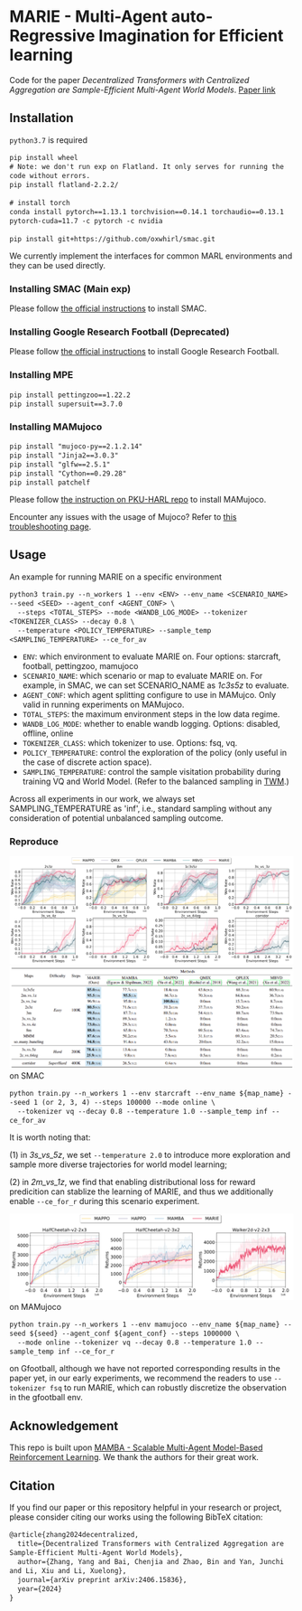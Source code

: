 # MARIE - Multi-Agent auto-Regressive Imagination for Efficient learning

Code for the paper *Decentralized Transformers with Centralized Aggregation are Sample-Efficient Multi-Agent World Models*. [Paper link](https://arxiv.org/abs/2406.15836)

## Installation

`python3.7` is required

```
pip install wheel
# Note: we don't run exp on Flatland. It only serves for running the code without errors.
pip install flatland-2.2.2/

# install torch
conda install pytorch==1.13.1 torchvision==0.14.1 torchaudio==0.13.1 pytorch-cuda=11.7 -c pytorch -c nvidia

pip install git+https://github.com/oxwhirl/smac.git

```

We currently implement the interfaces for common MARL environments and they can be used directly.

### Installing SMAC (Main exp)

Please follow [the official instructions](https://github.com/oxwhirl/smac) to install SMAC.

### Installing Google Research Football (Deprecated)

Please follow [the official instructions](https://github.com/google-research/football) to install Google Research Football.

### Installing MPE

```
pip install pettingzoo==1.22.2
pip install supersuit==3.7.0
```

### Installing MAMujoco

```
pip install "mujoco-py==2.1.2.14"
pip install "Jinja2==3.0.3"
pip install "glfw==2.5.1"
pip install "Cython==0.29.28"
pip install patchelf
```

Please follow [the instruction on PKU-HARL repo](https://github.com/PKU-MARL/HARL/tree/main) to install MAMujoco.

Encounter any issues with the usage of Mujoco? Refer to [this troubleshooting page](https://pytorch.org/rl/stable/reference/generated/knowledge_base/MUJOCO_INSTALLATION.html).

## Usage

An example for running MARIE on a specific environment

```
python3 train.py --n_workers 1 --env <ENV> --env_name <SCENARIO_NAME> --seed <SEED> --agent_conf <AGENT_CONF> \
  --steps <TOTAL_STEPS> --mode <WANDB_LOG_MODE> --tokenizer <TOKENIZER_CLASS> --decay 0.8 \
  --temperature <POLICY_TEMPERATURE> --sample_temp <SAMPLING_TEMPERATURE> --ce_for_av 
```

- ```ENV```: which environment to evaluate MARIE on. Four options: starcraft, football, pettingzoo, mamujoco
- ```SCENARIO_NAME```: which scenario or map to evaluate MARIE on. For example, in SMAC, we can set SCENARIO_NAME as *1c3s5z* to evaluate.
- ```AGENT_CONF```: which agent splitting configure to use in MAMujco. Only valid in running experiments on MAMujoco.
- ```TOTAL_STEPS```: the maximum environment steps in the low data regime.
- ```WANDB_LOG_MODE```: whether to enable wandb logging. Options: disabled, offline, online
- ```TOKENIZER_CLASS```: which tokenizer to use. Options: fsq, vq.
- ```POLICY_TEMPERATURE```: control the exploration of the policy (only useful in the case of discrete action space).
- ```SAMPLING_TEMPERATURE```: control the sample visitation probability during training VQ and World Model. (Refer to the balanced sampling in [TWM](https://github.com/jrobine/twm).)

Across all experiments in our work, we always set SAMPLING_TEMPERATURE as 'inf', i.e., standard sampling without any consideration of potential unbalanced sampling outcome.

### Reproduce
![1](figures/marie_1.png)
![1](figures/marie_2.png)
on SMAC
```
python train.py --n_workers 1 --env starcraft --env_name ${map_name} --seed 1 (or 2, 3, 4) --steps 100000 --mode online \
  --tokenizer vq --decay 0.8 --temperature 1.0 --sample_temp inf --ce_for_av
```
It is worth noting that:

(1) in *3s_vs_5z*, we set ```--temperature 2.0``` to introduce more exploration and sample more diverse trajectories for world model learning;

(2) in *2m_vs_1z*, we find that enabling distributional loss for reward predicition can stablize the learning of MARIE, and thus we additionally enable ```--ce_for_r``` during this scenario experiment.

![1](figures/marie_3.png)
on MAMujoco

```
python train.py --n_workers 1 --env mamujoco --env_name ${map_name} --seed ${seed} --agent_conf ${agent_conf} --steps 1000000 \
  --mode online --tokenizer vq --decay 0.8 --temperature 1.0 --sample_temp inf --ce_for_r
```

on Gfootball, although we have not reported corresponding results in the paper yet, in our early experiments, we recommend the readers to use ```--tokenizer fsq``` to run MARIE, which can robustly discretize the observation in the gfootball env.




## Acknowledgement

This repo is built upon [MAMBA - Scalable Multi-Agent Model-Based Reinforcement Learning](https://github.com/jbr-ai-labs/mamba). We thank the authors for their great work.

## Citation

If you find our paper or this repository helpful in your research or project, please consider citing our works using the following BibTeX citation:

```
@article{zhang2024decentralized,
  title={Decentralized Transformers with Centralized Aggregation are Sample-Efficient Multi-Agent World Models},
  author={Zhang, Yang and Bai, Chenjia and Zhao, Bin and Yan, Junchi and Li, Xiu and Li, Xuelong},
  journal={arXiv preprint arXiv:2406.15836},
  year={2024}
}
```
